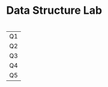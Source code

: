 # Data Structure Lab

#

|                           | 
|-----------------------------------|
| Q1   | 
| Q2         | 
| Q3 |
| Q4 |
| Q5    |

#
